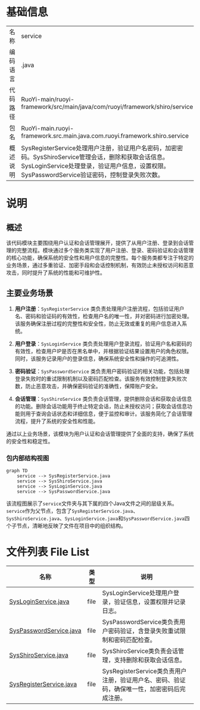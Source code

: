 # 基础信息

|      |      |
|------|------|
| 名称 | service |
| 编码语言 | .java |
| 代码路径 | RuoYi-main/ruoyi-framework/src/main/java/com/ruoyi/framework/shiro/service |
| 包名 | RuoYi-main.ruoyi-framework.src.main.java.com.ruoyi.framework.shiro.service |
| 概述说明 | SysRegisterService处理用户注册，验证用户名密码，加密密码。SysShiroService管理会话，删除和获取会话信息。SysLoginService处理登录，验证用户信息，设置权限。SysPasswordService验证密码，控制登录失败次数。 |

# 说明

## 概述
该代码模块主要围绕用户认证和会话管理展开，提供了从用户注册、登录到会话管理的完整流程。模块通过多个服务类实现了用户注册、登录、密码验证和会话管理的核心功能，确保系统的安全性和用户信息的完整性。每个服务类都专注于特定的业务场景，通过多重验证、加密手段和会话控制机制，有效防止未授权访问和恶意攻击，同时提升了系统的性能和可维护性。

## 主要业务场景
1. **用户注册**：`SysRegisterService` 类负责处理用户注册流程，包括验证用户名、密码和验证码的有效性，检查用户名的唯一性，并对密码进行加密处理。该服务确保注册过程的完整性和安全性，防止无效或重复的用户信息进入系统。
  
2. **用户登录**：`SysLoginService` 类负责处理用户登录流程，验证用户名和密码的有效性，检查用户IP是否在黑名单中，并根据验证结果设置用户的角色权限。同时，该服务记录用户的登录信息，确保系统安全性和操作的可追溯性。

3. **密码验证**：`SysPasswordService` 类负责用户密码验证的相关功能，包括处理登录失败时的重试限制机制以及密码匹配检查。该服务有效控制登录失败次数，防止恶意攻击，并确保密码验证的准确性，保障账户安全。

4. **会话管理**：`SysShiroService` 类负责会话管理，提供删除会话和获取会话信息的功能。删除会话功能用于终止特定会话，防止未授权访问；获取会话信息功能则用于查询会话状态和详细信息，便于监控和审计。该服务简化了会话管理流程，提升了系统的安全性和性能。

通过以上业务场景，该模块为用户认证和会话管理提供了全面的支持，确保了系统的安全性和稳定性。


### 包内部结构视图

```mermaid
graph TD
    service --> SysRegisterService.java
    service --> SysShiroService.java
    service --> SysLoginService.java
    service --> SysPasswordService.java
```

该流程图展示了`service`文件夹与其下属的四个Java文件之间的层级关系。`service`作为父节点，包含了`SysRegisterService.java`、`SysShiroService.java`、`SysLoginService.java`和`SysPasswordService.java`四个子节点，清晰地反映了文件在项目中的组织结构。

# 文件列表 File List

| 名称   | 类型  | 说明 |
|-------|------|-------------|
| [SysLoginService.java](SysLoginService.md) | file | SysLoginService处理用户登录，验证信息，设置权限并记录日志。 |
| [SysPasswordService.java](SysPasswordService.md) | file | SysPasswordService类负责用户密码验证，含登录失败重试限制和密码匹配检查。 |
| [SysShiroService.java](SysShiroService.md) | file | SysShiroService类负责会话管理，支持删除和获取会话信息。 |
| [SysRegisterService.java](SysRegisterService.md) | file | SysRegisterService类负责用户注册，验证用户名、密码、验证码，确保唯一性，加密密码后完成注册。 |


